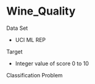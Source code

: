 # Wine_Quality

Data Set
- UCI ML REP

Target
- Integer value of score 0 to 10

Classification Problem
